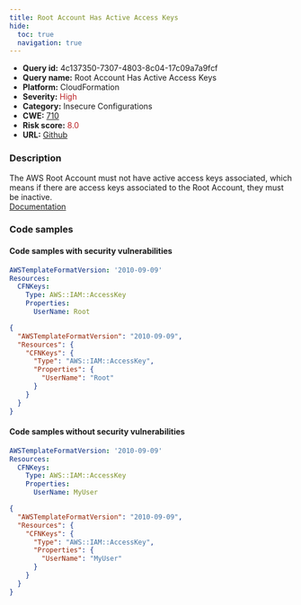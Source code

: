 ```yaml
---
title: Root Account Has Active Access Keys
hide:
  toc: true
  navigation: true
---
```


<style>
  .highlight .hll {
    background-color: #ff171742;
  }
  .md-content {
    max-width: 1100px;
    margin: 0 auto;
  }
</style>

-   **Query id:** 4c137350-7307-4803-8c04-17c09a7a9fcf
-   **Query name:** Root Account Has Active Access Keys
-   **Platform:** CloudFormation
-   **Severity:** <span style="color:#bb2124">High</span>
-   **Category:** Insecure Configurations
-   **CWE:** <a href="https://cwe.mitre.org/data/definitions/710.html" onclick="newWindowOpenerSafe(event, 'https://cwe.mitre.org/data/definitions/710.html')">710</a>
-   **Risk score:** <span style="color:#bb2124">8.0</span>
-   **URL:** [Github](https://github.com/Checkmarx/kics/tree/master/assets/queries/cloudFormation/aws/root_account_has_active_access_keys)

### Description
The AWS Root Account must not have active access keys associated, which means if there are access keys associated to the Root Account, they must be inactive.<br>
[Documentation](https://docs.aws.amazon.com/AWSCloudFormation/latest/UserGuide/aws-properties-iam-accesskey.html)

### Code samples
#### Code samples with security vulnerabilities
```yaml title="Positive test num. 1 - yaml file" hl_lines="6"
AWSTemplateFormatVersion: '2010-09-09'
Resources:
  CFNKeys:
    Type: AWS::IAM::AccessKey
    Properties:
      UserName: Root

```
```json title="Positive test num. 2 - json file" hl_lines="7"
{
  "AWSTemplateFormatVersion": "2010-09-09",
  "Resources": {
    "CFNKeys": {
      "Type": "AWS::IAM::AccessKey",
      "Properties": {
        "UserName": "Root"
      }
    }
  }
}

```


#### Code samples without security vulnerabilities
```yaml title="Negative test num. 1 - yaml file"
AWSTemplateFormatVersion: '2010-09-09'
Resources:
  CFNKeys:
    Type: AWS::IAM::AccessKey
    Properties:
      UserName: MyUser

```
```json title="Negative test num. 2 - json file"
{
  "AWSTemplateFormatVersion": "2010-09-09",
  "Resources": {
    "CFNKeys": {
      "Type": "AWS::IAM::AccessKey",
      "Properties": {
        "UserName": "MyUser"
      }
    }
  }
}

```

